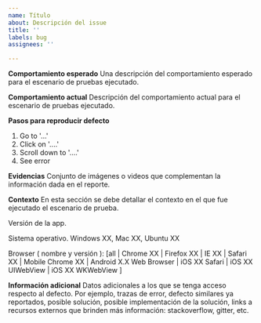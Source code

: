 ```yaml
---
name: Título
about: Descripción del issue
title: ''
labels: bug
assignees: ''

---
```


**Comportamiento esperado**
Una descripción del comportamiento esperado para el escenario de pruebas ejecutado.

**Comportamiento actual**
Descripción del comportamiento actual para el escenario de pruebas ejecutado.

**Pasos para reproducir defecto**
1. Go to '...'
2. Click on '....'
3. Scroll down to '....'
4. See error

**Evidencias**
Conjunto de imágenes o videos que complementan la información dada en el reporte.

**Contexto**
En esta sección se debe detallar el contexto en el que fue ejecutado el escenario de prueba.

Versión de la app.

Sistema operativo. Windows XX, Mac XX, Ubuntu XX

Browser ( nombre y versión ): [all | Chrome XX | Firefox XX | IE XX | Safari XX | Mobile Chrome XX |  Android X.X Web Browser | iOS XX Safari | iOS XX UIWebView | iOS XX  WKWebView ]

**Información adicional**
Datos adicionales a los que se tenga acceso respecto al defecto. Por ejemplo, trazas de error, defecto similares ya reportados, posible solución, posible implementación de la solución, links a recursos externos que brinden más información: stackoverflow, gitter, etc.
